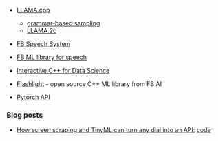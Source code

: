 

* [LLAMA.cpp](https://github.com/ggerganov/llama.cpp/pull/1642)
  * [grammar-based sampling](https://github.com/ggerganov/llama.cpp/pull/1773/commits)
  * [LLAMA.2c](https://github.com/karpathy/llama2.c)
* [FB Speech System](https://code.fb.com/ai-research/wav2letter/)

* [FB ML library for speech](https://github.com/facebookresearch/flashlight)

* [Interactive C++ for Data Science](https://blog.llvm.org/posts/2020-12-21-interactive-cpp-for-data-science/)
* [Flashlight](https://ai.facebook.com/blog/flashlight-fast-and-flexible-machine-learning-in-c-plus-plus/) - open source C++ ML library from FB AI
* [Pytorch API](https://pytorch.org/cppdocs/)

### Blog posts

* [How screen scraping and TinyML can turn any dial into an API](https://petewarden.com/2021/02/28/how-screen-scraping-and-tinyml-can-turn-any-dial-into-an-api/); [code](https://github.com/jomjol/AI-on-the-edge-device)
